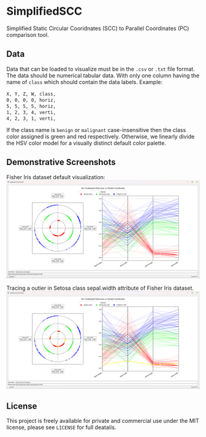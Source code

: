 # SimplifiedSCC

Simplified Static Circular Cooridnates (SCC) to Parallel Coordinates (PC) comparison tool.

## Data

Data that can be loaded to visualize must be in the `.csv` or `.txt` file format. The data should be numerical tabular data. With only one column having the name of `class` which should contain the data labels. Example:

```csv
X, Y, Z, W, class,
0, 0, 0, 0, horiz,
5, 5, 5, 5, horiz,
1, 2, 3, 4, verti,
4, 2, 3, 1, verti,
```

If the class name is `benign` or `malignant` case-insensitive then the class color assigned is green and red respectively. Otherwise, we linearly divide the HSV color model for a visually distinct default color palette.

## Demonstrative Screenshots

Fisher Iris dataset default visualization:
![Demo screenshot of Iris dataset](screenshots/demo_iris.png)

Tracing a outier in Setosa class sepal.width attribute of Fisher Iris dataset.
![Demo screenshot of Iris dataset](screenshots/demo_iris_outlier.png)

## License

This project is freely available for private and commercial use under the MIT license, please see `LICENSE` for full deatails.
